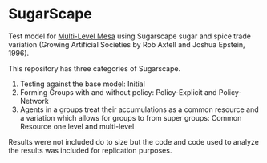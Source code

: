 # SugarScape

Test model for [Multi-Level Mesa](https://github.com/tpike3/ml_mesa) using Sugarscape sugar and spice trade variation (Growing Artificial Societies by Rob Axtell and Joshua Epstein, 1996). 

This repository has three categories of Sugarscape.
1. Testing against the base model: Initial
2. Forming Groups with and without policy: Policy-Explicit and Policy-Network
3. Agents in a groups treat their accumulations as a common resource and a variation which allows for groups to from super groups: Common Resource one level and multi-level


Results were not included do to size but the code and code used to analyze the results was included for replication purposes. 